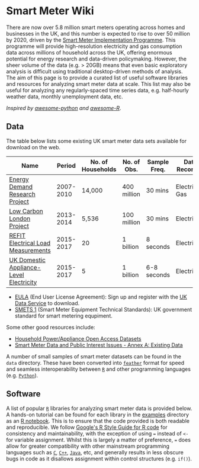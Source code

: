 # Smart Meter Wiki
There are now over 5.8 million smart meters operating across homes and businesses in the UK, and this number is expected to rise to over 50 million by 2020, driven by the [Smart Meter Implementation Programme][smip]. This programme will provide high-resolution electricity and gas consumption data across millions of household across the UK, offering enormous potential for energy research and data-driven policymaking. However, the sheer volume of the data (e.g. > 20GB) means that even basic exploratory analysis is difficult using traditional desktop-driven methods of analysis. The aim of this page is to provide a curated list of useful software libraries and resources for analyzing smart meter data at scale. This list may also be useful for analyzing any regularly-spaced time series data, e.g. half-hourly weather data, monthly unemployment data, etc. 

*Inspired by [awesome-python][awesome-python] and [awesome-R][awesome-R]*.
 
## Data
The table below lists some existing UK smart meter data sets available for download on the web.

Name | Period | No. of Households | No. of Obs. | Sample Freq. | Data Recorded | Obs. Type | Data Format | Data License | Meter Type 
---- | ---- | ---- | ---- | ---- | ---- | ---- | ---- | ---- | --- |
[Energy Demand Research Project][EDRP] |  2007-2010 |  14,000 | 400 million | 30  mins | Electricity, Gas | Aggregate | csv | [EULA] | [SMETS 1]
[Low Carbon London Project][LCL] |  2013-2014 | 5,536  | 100 million | 30 mins | Electricity | Aggregate | csv | Open | [SMETS 1]
[REFIT Electrical Load Measurements][REFIT] | 2015-2017 | 20 | 1 billion | 8 seconds | Electricity | Aggregate, Appliance | csv |  Open | Own device
[UK Domestic Appliance-Level Electricity][UK-DALE] | 2015-2017 | 5 | 1 billion |6-8 seconds | Electricity | Aggregate, Appliance | csv, FLAC | Open | Own device |

* [EULA] (End User License Agreement): Sign up and register with the [UK Data Service][UKDS] to download.
* [SMETS 1] (Smart Meter Equipment Technical Standards): UK government standard for smart metering equpiment.

Some other good resources include:
- [Household Power/Appliance Open Access Datasets][Nature Table] 
- [Smart Meter Data and Public Interest Issues - Annex A: Existing Data][Elam Paper] 

A number of small samples of smart meter datasets can be found in the `data` directory. 
These have been converted into [`feather`][Feather] format for speed and seamless interoperability 
between [`R`][R-lang] and other programming languages (e.g.  [`Python`][Py-lang]).

## Software
A list of popular [`R`][R-lang] libraries for analyzing smart meter data is provided below. A hands-on tutorial can be found for each library in the [examples][smrp-examples] directory as an [R notebook][R-nb]. This is to ensure that the code provided is both readable and reproducible. We follow [Google's R Style Guide for R code][google-R-guide] for consistency and maintainability, with the exception of using `=` instead of `<-` for variable assignment. Whilst this is largely a matter of preference, `=` does allow for greater compatibility with other mainstream programming languages such as [`C`][C-lang], [`C++`][Cpp-lang], [`Java`][java-lang], etc, and generally results in less obscure bugs in code as it disallows assignment within control structures (e.g. `if()`).

<!-- ## Table of Contents
- [Data](#data)
- [Software](#software):
- [Examples](#examples):
- [Journals](#journals)
- [Themes](#themes):
    - [Uncertainty in Smart Meter Data](#smart-meter-uncertainty)    
    - [UK Smart Meter Rollout](#smart-meter-rollout)
 - [Books](#books)
- [Courses](#courses) 
-->

<!-- References -->
[comment]: # (Web Links)
[smip]: https://www.gov.uk/government/uploads/system/uploads/attachment_data/file/245736/smart_meters_domestic_leaflet.pdf
[awesome-Python]: https://github.com/vinta/awesome-python
[awesome-R]: https://github.com/qinwf/awesome-R
[EDRP]: https://discover.ukdataservice.ac.uk/catalogue/?sn=7591&type=data%20catalogue
[Elam Paper]: https://www.cse.org.uk/downloads/file/teddinet-paper-simon-elam-technical-annex.pdf
[EULA]: https://www.ukdataservice.ac.uk/get-data/how-to-access/conditions
[google-R-guide]: https://google.github.io/styleguide/Rguide.xml
[Nature Table]: https://www.nature.com/articles/sdata2016122/tables/1?proof=true
[PEP-guide]: https://www.python.org/dev/peps/pep-0008/
[R-nb]: http://rmarkdown.rstudio.com/r_notebooks.html
[Jupyter-nb]: http://jupyter.org/
[Py-lang]: https://docs.python.org/3/
[R-lang]: https://www.r-project.org/about.html
[Cpp-lang]: http://www.stroustrup.com/C++.html
[C-lang]: https://www.gnu.org/software/gnu-c-manual/gnu-c-manual.html
[java-lang]: https://docs.oracle.com/javase/8/docs/technotes/guides/language/index.html
[LCL]: https://data.london.gov.uk/dataset/smartmeter-energy-use-data-in-london-households
[REFIT]: http://dx.doi.org/10.15129/9ab14b0e-19ac-4279-938f-27f643078cec
[SMETS 1]: https://www.gov.uk/government/uploads/system/uploads/attachment_data/file/299395/smets.pdf
[UK-DALE]: https://www.doc.ic.ac.uk/~dk3810/data/
[UKDS]: http://sp.ukdataservice.ac.uk/newRegistration/newLogin.asp
[Feather]: https://github.com/wesm/feather
[comment]: # (Repos Links)
[smrp-examples]: ../examples
